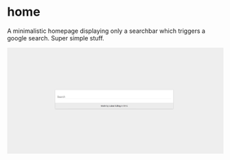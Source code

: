 # home

A minimalistic homepage displaying only a searchbar which triggers a google search. Super simple stuff.

![screenshot](screenie.png)
